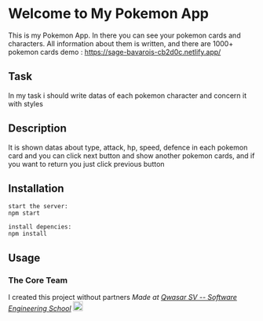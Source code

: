 # Welcome to My Pokemon App
This is my Pokemon App. In there you can see your pokemon cards and characters. All information about them is written, and there are 1000+ pokemon cards
demo : https://sage-bavarois-cb2d0c.netlify.app/
## Task
In my task i should write datas of each pokemon character and concern it with styles 

## Description
It is shown datas about type, attack, hp, speed, defence in each pokemon card and you can click next button and show another pokemon cards, and if you want to return you just click previous button

## Installation
``````
start the server:
npm start

install depencies:
npm install
``````
## Usage
### The Core Team
I created this project without partners
<span><i>Made at <a href='https://qwasar.io'>Qwasar SV -- Software Engineering School</a></i></span>
<span><img alt="Qwasar SV -- Software Engineering School's Logo" src='https://storage.googleapis.com/qwasar-public/qwasar-logo_50x50.png' width='20px'></span>